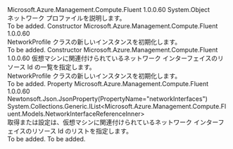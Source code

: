 <Type Name="NetworkProfile" FullName="Microsoft.Azure.Management.Compute.Fluent.Models.NetworkProfile">
  <TypeSignature Language="C#" Value="public class NetworkProfile" />
  <TypeSignature Language="ILAsm" Value=".class public auto ansi beforefieldinit NetworkProfile extends System.Object" />
  <TypeSignature Language="DocId" Value="T:Microsoft.Azure.Management.Compute.Fluent.Models.NetworkProfile" />
  <TypeSignature Language="VB.NET" Value="Public Class NetworkProfile" />
  <TypeSignature Language="F#" Value="type NetworkProfile = class" />
  <AssemblyInfo>
    <AssemblyName>Microsoft.Azure.Management.Compute.Fluent</AssemblyName>
    <AssemblyVersion>1.0.0.60</AssemblyVersion>
  </AssemblyInfo>
  <Base>
    <BaseTypeName>System.Object</BaseTypeName>
  </Base>
  <Interfaces />
  <Docs>
    <summary>
            ネットワーク プロファイルを説明します。
            </summary>
    <remarks>To be added.</remarks>
  </Docs>
  <Members>
    <Member MemberName=".ctor">
      <MemberSignature Language="C#" Value="public NetworkProfile ();" />
      <MemberSignature Language="ILAsm" Value=".method public hidebysig specialname rtspecialname instance void .ctor() cil managed" />
      <MemberSignature Language="DocId" Value="M:Microsoft.Azure.Management.Compute.Fluent.Models.NetworkProfile.#ctor" />
      <MemberSignature Language="VB.NET" Value="Public Sub New ()" />
      <MemberType>Constructor</MemberType>
      <AssemblyInfo>
        <AssemblyName>Microsoft.Azure.Management.Compute.Fluent</AssemblyName>
        <AssemblyVersion>1.0.0.60</AssemblyVersion>
      </AssemblyInfo>
      <Parameters />
      <Docs>
        <summary>
            NetworkProfile クラスの新しいインスタンスを初期化します。
            </summary>
        <remarks>To be added.</remarks>
      </Docs>
    </Member>
    <Member MemberName=".ctor">
      <MemberSignature Language="C#" Value="public NetworkProfile (System.Collections.Generic.IList&lt;Microsoft.Azure.Management.Compute.Fluent.Models.NetworkInterfaceReferenceInner&gt; networkInterfaces = null);" />
      <MemberSignature Language="ILAsm" Value=".method public hidebysig specialname rtspecialname instance void .ctor(class System.Collections.Generic.IList`1&lt;class Microsoft.Azure.Management.Compute.Fluent.Models.NetworkInterfaceReferenceInner&gt; networkInterfaces) cil managed" />
      <MemberSignature Language="DocId" Value="M:Microsoft.Azure.Management.Compute.Fluent.Models.NetworkProfile.#ctor(System.Collections.Generic.IList{Microsoft.Azure.Management.Compute.Fluent.Models.NetworkInterfaceReferenceInner})" />
      <MemberSignature Language="VB.NET" Value="Public Sub New (Optional networkInterfaces As IList(Of NetworkInterfaceReferenceInner) = null)" />
      <MemberSignature Language="F#" Value="new Microsoft.Azure.Management.Compute.Fluent.Models.NetworkProfile : System.Collections.Generic.IList&lt;Microsoft.Azure.Management.Compute.Fluent.Models.NetworkInterfaceReferenceInner&gt; -&gt; Microsoft.Azure.Management.Compute.Fluent.Models.NetworkProfile" Usage="new Microsoft.Azure.Management.Compute.Fluent.Models.NetworkProfile networkInterfaces" />
      <MemberType>Constructor</MemberType>
      <AssemblyInfo>
        <AssemblyName>Microsoft.Azure.Management.Compute.Fluent</AssemblyName>
        <AssemblyVersion>1.0.0.60</AssemblyVersion>
      </AssemblyInfo>
      <Parameters>
        <Parameter Name="networkInterfaces" Type="System.Collections.Generic.IList&lt;Microsoft.Azure.Management.Compute.Fluent.Models.NetworkInterfaceReferenceInner&gt;" />
      </Parameters>
      <Docs>
        <param name="networkInterfaces">仮想マシンに関連付けられているネットワーク インターフェイスのリソース Id の一覧を指定します。</param>
        <summary>
            NetworkProfile クラスの新しいインスタンスを初期化します。
            </summary>
        <remarks>To be added.</remarks>
      </Docs>
    </Member>
    <Member MemberName="NetworkInterfaces">
      <MemberSignature Language="C#" Value="public System.Collections.Generic.IList&lt;Microsoft.Azure.Management.Compute.Fluent.Models.NetworkInterfaceReferenceInner&gt; NetworkInterfaces { get; set; }" />
      <MemberSignature Language="ILAsm" Value=".property instance class System.Collections.Generic.IList`1&lt;class Microsoft.Azure.Management.Compute.Fluent.Models.NetworkInterfaceReferenceInner&gt; NetworkInterfaces" />
      <MemberSignature Language="DocId" Value="P:Microsoft.Azure.Management.Compute.Fluent.Models.NetworkProfile.NetworkInterfaces" />
      <MemberSignature Language="VB.NET" Value="Public Property NetworkInterfaces As IList(Of NetworkInterfaceReferenceInner)" />
      <MemberSignature Language="F#" Value="member this.NetworkInterfaces : System.Collections.Generic.IList&lt;Microsoft.Azure.Management.Compute.Fluent.Models.NetworkInterfaceReferenceInner&gt; with get, set" Usage="Microsoft.Azure.Management.Compute.Fluent.Models.NetworkProfile.NetworkInterfaces" />
      <MemberType>Property</MemberType>
      <AssemblyInfo>
        <AssemblyName>Microsoft.Azure.Management.Compute.Fluent</AssemblyName>
        <AssemblyVersion>1.0.0.60</AssemblyVersion>
      </AssemblyInfo>
      <Attributes>
        <Attribute>
          <AttributeName>Newtonsoft.Json.JsonProperty(PropertyName="networkInterfaces")</AttributeName>
        </Attribute>
      </Attributes>
      <ReturnValue>
        <ReturnType>System.Collections.Generic.IList&lt;Microsoft.Azure.Management.Compute.Fluent.Models.NetworkInterfaceReferenceInner&gt;</ReturnType>
      </ReturnValue>
      <Docs>
        <summary>
            取得または設定は、仮想マシンに関連付けられているネットワーク インターフェイスのリソース Id のリストを指定します。
            </summary>
        <value>To be added.</value>
        <remarks>To be added.</remarks>
      </Docs>
    </Member>
  </Members>
</Type>